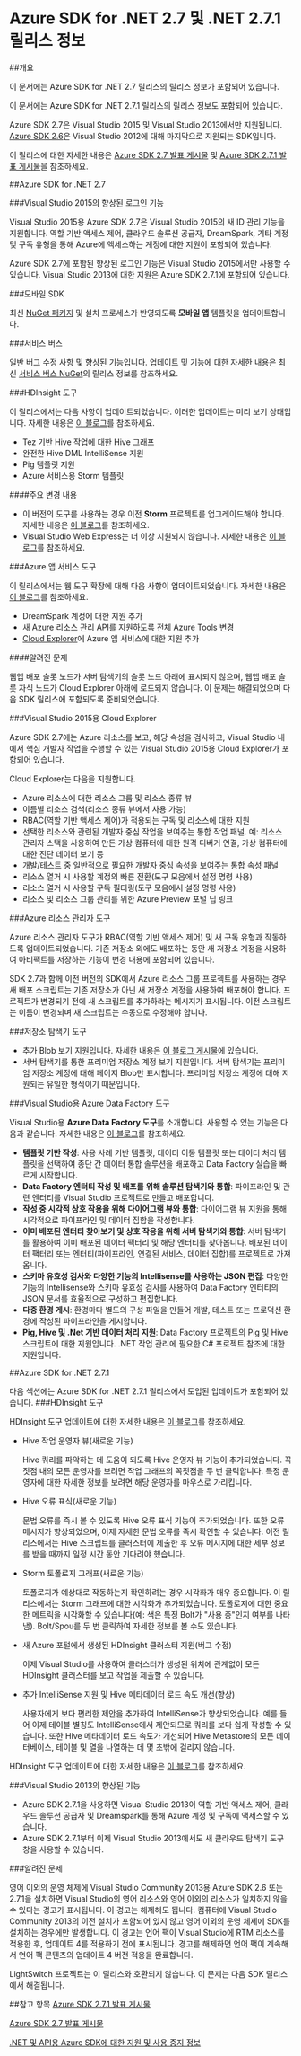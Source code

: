 
<properties 
   pageTitle="Azure SDK for .NET 2.7 및 .NET 2.7.1 릴리스 정보" 
   description="Azure SDK for .NET 2.7 및 .NET 2.7.1 릴리스 정보" 
   services="app-service\web" 
   documentationCenter=".net" 
   authors="Juliako" 
   manager="dwrede" 
   editor=""/>

<tags
   ms.service="app-service"
   ms.devlang="multiple"
   ms.topic="article"
   ms.tgt_pltfrm="na"
   ms.workload="integration" 
   ms.date="11/18/2015"
   ms.author="juliako"/>


# Azure SDK for .NET 2.7 및 .NET 2.7.1 릴리스 정보

##개요

이 문서에는 Azure SDK for .NET 2.7 릴리스의 릴리스 정보가 포함되어 있습니다.

이 문서에는 Azure SDK for .NET 2.7.1 릴리스의 릴리스 정보도 포함되어 있습니다.

Azure SDK 2.7은 Visual Studio 2015 및 Visual Studio 2013에서만 지원됩니다. [Azure SDK 2.6](http://azure.microsoft.com/downloads/)은 Visual Studio 2012에 대해 마지막으로 지원되는 SDK입니다.

이 릴리스에 대한 자세한 내용은 [Azure SDK 2.7 발표 게시물](https://azure.microsoft.com/blog/2015/07/20/announcing-the-azure-sdk-2-7-for-net/) 및 [Azure SDK 2.7.1 발표 게시물](http://go.microsoft.com/fwlink/?LinkId=623850)을 참조하세요.

##Azure SDK for .NET 2.7

###Visual Studio 2015의 향상된 로그인 기능

Visual Studio 2015용 Azure SDK 2.7은 Visual Studio 2015의 새 ID 관리 기능을 지원합니다. 역할 기반 액세스 제어, 클라우드 솔루션 공급자, DreamSpark, 기타 계정 및 구독 유형을 통해 Azure에 액세스하는 계정에 대한 지원이 포함되어 있습니다.

Azure SDK 2.7에 포함된 향상된 로그인 기능은 Visual Studio 2015에서만 사용할 수 있습니다. Visual Studio 2013에 대한 지원은 Azure SDK 2.7.1에 포함되어 있습니다.


###모바일 SDK

최신 [NuGet 패키지](https://www.nuget.org/packages/Microsoft.Azure.Mobile.Server/) 및 설치 프로세스가 반영되도록 **모바일 앱** 템플릿을 업데이트합니다.

###서비스 버스 

일반 버그 수정 사항 및 향상된 기능입니다. 업데이트 및 기능에 대한 자세한 내용은 최신 [서비스 버스 NuGet](http://www.nuget.org/packages/WindowsAzure.ServiceBus/)의 릴리스 정보를 참조하세요.

###HDInsight 도구 

이 릴리스에서는 다음 사항이 업데이트되었습니다. 이러한 업데이트는 미리 보기 상태입니다. 자세한 내용은 [이 블로그](http://go.microsoft.com/fwlink/?LinkId=619108)를 참조하세요.

- Tez 기반 Hive 작업에 대한 Hive 그래프
- 완전한 Hive DML IntelliSense 지원
- Pig 템플릿 지원
- Azure 서비스용 Storm 템플릿

####주요 변경 내용

- 이 버전의 도구를 사용하는 경우 이전 **Storm** 프로젝트를 업그레이드해야 합니다. 자세한 내용은 [이 블로그](http://go.microsoft.com/fwlink/?LinkId=619108)를 참조하세요.
- Visual Studio Web Express는 더 이상 지원되지 않습니다. 자세한 내용은 [이 블로그](http://go.microsoft.com/fwlink/?LinkId=619108)를 참조하세요.

###Azure 앱 서비스 도구

이 릴리스에서는 웹 도구 확장에 대해 다음 사항이 업데이트되었습니다. 자세한 내용은 [이 블로그](https://azure.microsoft.com/blog/2015/07/20/announcing-the-azure-sdk-2-7-for-net/)를 참조하세요.

- DreamSpark 계정에 대한 지원 추가
- 새 Azure 리소스 관리 API를 지원하도록 전체 Azure Tools 변경
- [Cloud Explorer](azure-sdk-dot-net-release-notes-2_7.md#cloud_explorer)에 Azure 앱 서비스에 대한 지원 추가

####알려진 문제

웹앱 배포 슬롯 노드가 서버 탐색기의 슬롯 노드 아래에 표시되지 않으며, 웹앱 배포 슬롯 자식 노드가 Cloud Explorer 아래에 로드되지 않습니다. 이 문제는 해결되었으며 다음 SDK 릴리스에 포함되도록 준비되었습니다.


###<a id="cloud_explorer"></a>Visual Studio 2015용 Cloud Explorer

Azure SDK 2.7에는 Azure 리소스를 보고, 해당 속성을 검사하고, Visual Studio 내에서 핵심 개발자 작업을 수행할 수 있는 Visual Studio 2015용 Cloud Explorer가 포함되어 있습니다.

Cloud Explorer는 다음을 지원합니다.

- Azure 리소스에 대한 리소스 그룹 및 리소스 종류 뷰 
- 이름별 리소스 검색(리소스 종류 뷰에서 사용 가능)
- RBAC(역할 기반 액세스 제어)가 적용되는 구독 및 리소스에 대한 지원 
- 선택한 리소스와 관련된 개발자 중심 작업을 보여주는 통합 작업 패널. 예: 리소스 관리자 스택을 사용하여 만든 가상 컴퓨터에 대한 원격 디버거 연결, 가상 컴퓨터에 대한 진단 데이터 보기 등
- 개발/테스트 중 일반적으로 필요한 개발자 중심 속성을 보여주는 통합 속성 패널 
- 리소스 열거 시 사용할 계정의 빠른 전환(도구 모음에서 설정 명령 사용) 
- 리소스 열거 시 사용할 구독 필터링(도구 모음에서 설정 명령 사용) 
- 리소스 및 리소스 그룹 관리를 위한 Azure Preview 포털 딥 링크 
 
 
###Azure 리소스 관리자 도구 

Azure 리소스 관리자 도구가 RBAC(역할 기반 액세스 제어) 및 새 구독 유형과 작동하도록 업데이트되었습니다. 기존 저장소 외에도 배포하는 동안 새 저장소 계정을 사용하여 아티팩트를 저장하는 기능이 변경 내용에 포함되어 있습니다.

SDK 2.7과 함께 이전 버전의 SDK에서 Azure 리소스 그룹 프로젝트를 사용하는 경우 새 배포 스크립트는 기존 저장소가 아닌 새 저장소 계정을 사용하여 배포해야 합니다. 프로젝트가 변경되기 전에 새 스크립트를 추가하라는 메시지가 표시됩니다. 이전 스크립트는 이름이 변경되며 새 스크립트는 수동으로 수정해야 합니다.
 
 
###저장소 탐색기 도구 

- 추가 Blob 보기 지원입니다. 자세한 내용은 [이 블로그 게시물](http://blogs.msdn.com/b/windowsazurestorage/archive/2015/04/13/introducing-azure-storage-append-blob.aspx)에 있습니다. 
- 서버 탐색기를 통한 프리미엄 저장소 계정 보기 지원입니다. 서버 탐색기는 프리미엄 저장소 계정에 대해 페이지 Blob만 표시합니다. 프리미엄 저장소 계정에 대해 지원되는 유일한 형식이기 때문입니다.

###Visual Studio용 Azure Data Factory 도구 

Visual Studio용 **Azure Data Factory 도구**를 소개합니다. 사용할 수 있는 기능은 다음과 같습니다. 자세한 내용은 [이 블로그](http://go.microsoft.com/fwlink/?LinkId=617530)를 참조하세요.

- **템플릿 기반 작성**: 사용 사례 기반 템플릿, 데이터 이동 템플릿 또는 데이터 처리 템플릿을 선택하여 종단 간 데이터 통합 솔루션을 배포하고 Data Factory 실습을 빠르게 시작합니다. 
- **Data Factory 엔터티 작성 및 배포를 위해 솔루션 탐색기와 통합**: 파이프라인 및 관련 엔터티를 Visual Studio 프로젝트로 만들고 배포합니다. 
- **작성 중 시각적 상호 작용을 위해 다이어그램 뷰와 통합**: 다이어그램 뷰 지원을 통해 시각적으로 파이프라인 및 데이터 집합을 작성합니다. 
- **이미 배포된 엔터티 찾아보기 및 상호 작용을 위해 서버 탐색기와 통합**: 서버 탐색기를 활용하여 이미 배포된 데이터 팩터리 및 해당 엔터티를 찾아봅니다. 배포된 데이터 팩터리 또는 엔터티(파이프라인, 연결된 서비스, 데이터 집합)를 프로젝트로 가져옵니다. 
- **스키마 유효성 검사와 다양한 기능의 Intellisense를 사용하는 JSON 편집**: 다양한 기능의 Intellisense와 스키마 유효성 검사를 사용하여 Data Factory 엔터티의 JSON 문서를 효율적으로 구성하고 편집합니다. 
- **다중 환경 게시**: 환경마다 별도의 구성 파일을 만들어 개발, 테스트 또는 프로덕션 환경에 작성된 파이프라인을 게시합니다.
- **Pig, Hive 및 .Net 기반 데이터 처리 지원**: Data Factory 프로젝트의 Pig 및 Hive 스크립트에 대한 지원입니다. .NET 작업 관리에 필요한 C# 프로젝트 참조에 대한 지원입니다.

##Azure SDK for .NET 2.7.1

다음 섹션에는 Azure SDK for .NET 2.7.1 릴리스에서 도입된 업데이트가 포함되어 있습니다.
###HDInsight 도구 

HDInsight 도구 업데이트에 대한 자세한 내용은 [이 블로그](http://go.microsoft.com/fwlink/?LinkId=623831)를 참조하세요.

- Hive 작업 운영자 뷰(새로운 기능)

	Hive 쿼리를 파악하는 데 도움이 되도록 Hive 운영자 뷰 기능이 추가되었습니다. 꼭짓점 내의 모든 운영자를 보려면 작업 그래프의 꼭짓점을 두 번 클릭합니다. 특정 운영자에 대한 자세한 정보를 보려면 해당 운영자를 마우스로 가리킵니다.
- Hive 오류 표식(새로운 기능)

	문법 오류를 즉시 볼 수 있도록 Hive 오류 표식 기능이 추가되었습니다. 또한 오류 메시지가 향상되었으며, 이제 자세한 문법 오류를 즉시 확인할 수 있습니다. 이전 릴리스에서는 Hive 스크립트를 클러스터에 제출한 후 오류 메시지에 대한 세부 정보를 받을 때까지 일정 시간 동안 기다려야 했습니다.  
- Storm 토폴로지 그래프(새로운 기능)

	토폴로지가 예상대로 작동하는지 확인하려는 경우 시각화가 매우 중요합니다. 이 릴리스에서는 Storm 그래프에 대한 시각화가 추가되었습니다. 토폴로지에 대한 중요한 메트릭을 시각화할 수 있습니다(예: 색은 특정 Bolt가 "사용 중"인지 여부를 나타냄). Bolt/Spou를 두 번 클릭하여 자세한 정보를 볼 수도 있습니다.

- 새 Azure 포털에서 생성된 HDInsight 클러스터 지원(버그 수정)

	이제 Visual Studio를 사용하여 클러스터가 생성된 위치에 관계없이 모든 HDInsight 클러스터를 보고 작업을 제출할 수 있습니다.

- 추가 IntelliSense 지원 및 Hive 메타데이터 로드 속도 개선(향상)

	사용자에게 보다 편리한 제안을 추가하여 IntelliSense가 향상되었습니다. 예를 들어 이제 테이블 별칭도 IntelliSense에서 제안되므로 쿼리를 보다 쉽게 작성할 수 있습니다. 또한 Hive 메타데이터 로드 속도가 개선되어 Hive Metastore의 모든 데이터베이스, 테이블 및 열을 나열하는 데 몇 초밖에 걸리지 않습니다.

HDInsight 도구 업데이트에 대한 자세한 내용은 [이 블로그](http://go.microsoft.com/fwlink/?LinkId=623831)를 참조하세요.

###Visual Studio 2013의 향상된 기능

- Azure SDK 2.7.1을 사용하면 Visual Studio 2013이 역할 기반 액세스 제어, 클라우드 솔루션 공급자 및 Dreamspark를 통해 Azure 계정 및 구독에 액세스할 수 있습니다.
- Azure SDK 2.7.1부터 이제 Visual Studio 2013에서도 새 클라우드 탐색기 도구 창을 사용할 수 있습니다.

###알려진 문제

영어 이외의 운영 체제에 Visual Studio Community 2013용 Azure SDK 2.6 또는 2.7.1을 설치하면 Visual Studio의 영어 리소스와 영어 이외의 리소스가 일치하지 않을 수 있다는 경고가 표시됩니다. 이 경고는 해제해도 됩니다. 컴퓨터에 Visual Studio Community 2013의 이전 설치가 포함되어 있지 않고 영어 이외의 운영 체제에 SDK를 설치하는 경우에만 발생합니다. 이 경고는 언어 팩이 Visual Studio에 RTM 리소스를 적용한 후, 업데이트 4를 적용하기 전에 표시됩니다. 경고를 해제하면 언어 팩이 계속해서 언어 팩 콘텐츠의 업데이트 4 버전 적용을 완료합니다.

LightSwitch 프로젝트는 이 릴리스와 호환되지 않습니다. 이 문제는 다음 SDK 릴리스에서 해결됩니다.

##참고 항목
[Azure SDK 2.7.1 발표 게시물](http://go.microsoft.com/fwlink/?LinkId=623850)

[Azure SDK 2.7 발표 게시물](https://azure.microsoft.com/blog/2015/07/20/announcing-the-azure-sdk-2-7-for-net/)

[.NET 및 API용 Azure SDK에 대한 지원 및 사용 중지 정보](https://msdn.microsoft.com/library/azure/dn479282.aspx/)

<!---HONumber=Nov15_HO4-->
